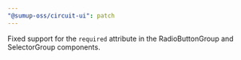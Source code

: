 ```yaml
---
"@sumup-oss/circuit-ui": patch
---
```


Fixed support for the `required` attribute in the RadioButtonGroup and SelectorGroup components.
